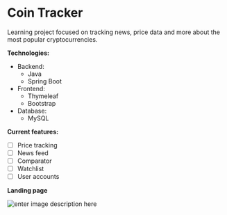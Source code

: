 # Coin Tracker
Learning project focused on tracking news, price data and more about the most popular cryptocurrencies.

**Technologies:**

 - Backend:
	 - Java
	 - Spring Boot
 - Frontend:
	 - Thymeleaf
	 - Bootstrap
 - Database:
	 - MySQL

**Current features:**
- [ ] Price tracking
- [ ] News feed
- [ ] Comparator
- [ ] Watchlist
- [ ] User accounts

**Landing page**

![enter image description here](https://i.imgur.com/03uSDct.png)
